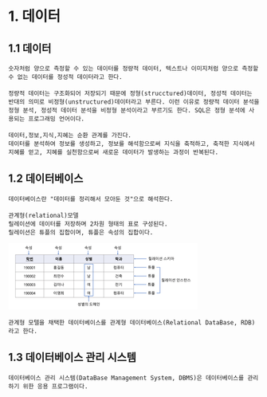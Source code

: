 # 1. 데이터

## 1.1 데이터

    숫자처럼 양으로 측정할 수 있는 데이터를 정량적 데이터, 텍스트나 이미지처럼 양으로 측정할 수 없는 데이터를 정성적 데이터라고 한다.

    정량적 데이터는 구조화되어 저장되기 때문에 정형(strucctured)데이터, 정성적 데이터는 반대의 의미로 비정형(unstructured)데이터라고 부른다. 이런 이유로 정량적 데이터 분석을 정형 분석, 정성적 데이터 분석을 비정형 분석이라고 부르기도 한다. SQL은 정형 분석에 사용되는 프로그래밍 언어이다.

    데이터,정보,지식,지혜는 순환 관계를 가진다.
    데이터를 분석하여 정보를 생성하고, 정보를 해석함으로써 지식을 축적하고, 축적한 지식에서 지혜를 얻고, 지혜를 실천함으로써 새로운 데이터가 발생하는 과정이 반복된다.

## 1.2 데이터베이스

    데이터베이스란 "데이터를 정리해서 모아둔 것"으로 해석한다.

    관계형(relational)모델 
    릴레이션에 데이터를 저장하며 2차원 형태의 표로 구성된다. 
    릴레이션은 튜플의 집합이며, 튜플은 속성의 집합이다.


![Alt text](img/image.png)

    관계형 모텔을 채택한 데이터베이스를 관계형 데이터베이스(Relational DataBase, RDB)라고 한다.

## 1.3 데이터베이스 관리 시스템

    데이터베이스 관리 시스템(DataBase Management System, DBMS)은 데이터베이스를 관리하기 위한 응용 프로그램이다.